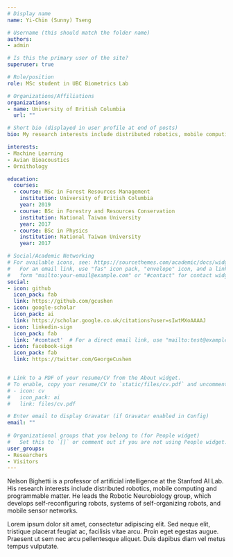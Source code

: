 ```yaml
---
# Display name
name: Yi-Chin (Sunny) Tseng

# Username (this should match the folder name)
authors:
- admin

# Is this the primary user of the site?
superuser: true

# Role/position
role: MSc student in UBC Biometrics Lab

# Organizations/Affiliations
organizations:
- name: University of British Columbia
  url: ""

# Short bio (displayed in user profile at end of posts)
bio: My research interests include distributed robotics, mobile computing and programmable matter.

interests:
- Machine Learning
- Avian Bioacoustics
- Ornithology

education:
  courses:
  - course: MSc in Forest Resources Management
    institution: University of British Columbia
    year: 2019
  - course: BSc in Forestry and Resources Conservation
    institution: National Taiwan University
    year: 2017
  - course: BSc in Physics
    institution: National Taiwan University
    year: 2017

# Social/Academic Networking
# For available icons, see: https://sourcethemes.com/academic/docs/widgets/#icons
#   For an email link, use "fas" icon pack, "envelope" icon, and a link in the
#   form "mailto:your-email@example.com" or "#contact" for contact widget.
social:
- icon: github
  icon_pack: fab
  link: https://github.com/gcushen
- icon: google-scholar
  icon_pack: ai
  link: https://scholar.google.co.uk/citations?user=sIwtMXoAAAAJ
- icon: linkedin-sign
  icon_pack: fab
  link: '#contact'  # For a direct email link, use "mailto:test@example.org".
- icon: facebook-sign
  icon_pack: fab
  link: https://twitter.com/GeorgeCushen


# Link to a PDF of your resume/CV from the About widget.
# To enable, copy your resume/CV to `static/files/cv.pdf` and uncomment the lines below.  
# - icon: cv
#   icon_pack: ai
#   link: files/cv.pdf

# Enter email to display Gravatar (if Gravatar enabled in Config)
email: ""
  
# Organizational groups that you belong to (for People widget)
#   Set this to `[]` or comment out if you are not using People widget.  
user_groups:
- Researchers
- Visitors
---
```


Nelson Bighetti is a professor of artificial intelligence at the Stanford AI Lab. His research interests include distributed robotics, mobile computing and programmable matter. He leads the Robotic Neurobiology group, which develops self-reconfiguring robots, systems of self-organizing robots, and mobile sensor networks.

Lorem ipsum dolor sit amet, consectetur adipiscing elit. Sed neque elit, tristique placerat feugiat ac, facilisis vitae arcu. Proin eget egestas augue. Praesent ut sem nec arcu pellentesque aliquet. Duis dapibus diam vel metus tempus vulputate. 
